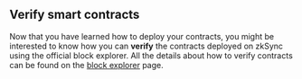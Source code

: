 ## Verify smart contracts
Now that you have learned how to deploy your contracts, you might be interested to know how you can **verify** the contracts deployed on zkSync using the official block explorer. All the details about how to verify contracts can be found on the [block explorer](https://v2-docs.zksync.io/api/tools/block-explorer/contract-verification.html) page.